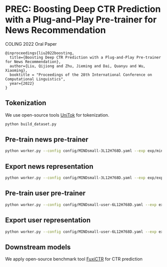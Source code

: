 # PREC: Boosting Deep CTR Prediction with a Plug-and-Play Pre-trainer for News Recommendation

COLING 2022 Oral Paper

```
@inproceedings{liu2022boosting,
  title={Boosting Deep CTR Prediction with a Plug-and-Play Pre-trainer for News Recommendation},
  author={Liu, Qijiong and Zhu, Jieming and Dai, Quanyu and Wu, Xiaoming},
  booktitle = "Proceedings of the 28th International Conference on Computational Linguistics",
  year={2022}
}
```

## Tokenization

We use open-source tools [UniTok](https://github.com/Jyonn/UnifiedTokenizer) for tokenization.

```bash
python build_dataset.py
```

## Pre-train news pre-trainer

```bash
python worker.py --config config/MINDsmall-3L12H768D.yaml --exp exp/mind-mlm-news.yaml
```

## Export news representation

```bash
python worker.py --config config/MINDsmall-3L12H768D.yaml --exp exp/export-news.yaml
```

## Pre-train user pre-trainer

```bash
python worker.py --config config/MINDsmall-user-6L12H768D.yaml --exp exp/mind-mlm-user.yaml
```

## Export user representation

```bash
python worker.py --config config/MINDsmall-user-6L12H768D.yaml --exp exp/export-user.yaml
```

## Downstream models

We apply open-source benchmark tool [FuxiCTR](https://github.com/xue-pai/FuxiCTR) for CTR prediction